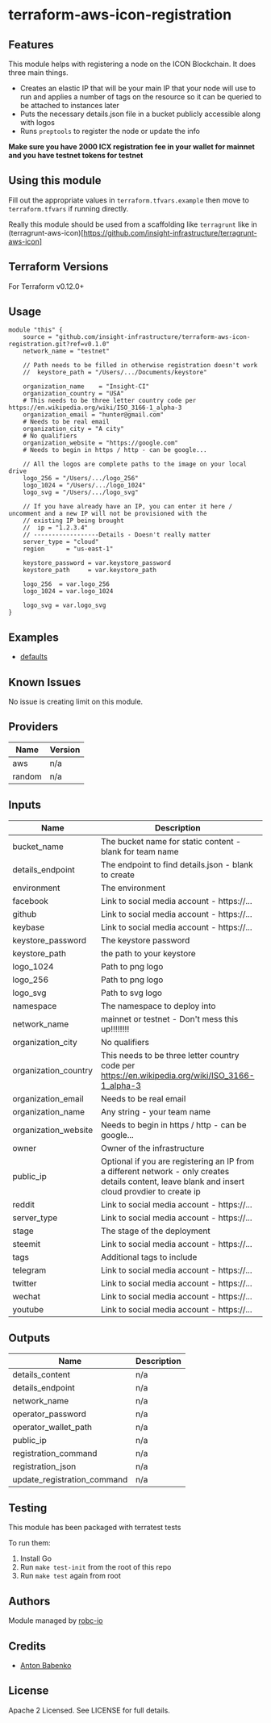 # terraform-aws-icon-registration

## Features

This module helps with registering a node on the ICON Blockchain. It does three main things.

- Creates an elastic IP that will be your main IP that your node will use to run and applies a number of tags on the
resource so it can be queried to be attached to instances later
- Puts the necessary details.json file in a bucket publicly accessible along with logos
- Runs `preptools` to register the node or update the info

**Make sure you have 2000 ICX registration fee in your wallet for mainnet and you have testnet tokens for testnet**

## Using this module

Fill out the appropriate values in `terraform.tfvars.example` then move to `terraform.tfvars` if running directly.

Really this module should be used from a scaffolding like `terragrunt` like in (terragrunt-aws-icon)[https://github.com/insight-infrastructure/terragrunt-aws-icon]

## Terraform Versions

For Terraform v0.12.0+

## Usage

```hcl
module "this" {
    source = "github.com/insight-infrastructure/terraform-aws-icon-registration.git?ref=v0.1.0"
    network_name = "testnet"

    // Path needs to be filled in otherwise registration doesn't work
    //  keystore_path = "/Users/.../Documents/keystore"

    organization_name    = "Insight-CI"
    organization_country = "USA"
    # This needs to be three letter country code per https://en.wikipedia.org/wiki/ISO_3166-1_alpha-3
    organization_email = "hunter@gmail.com"
    # Needs to be real email
    organization_city = "A city"
    # No qualifiers
    organization_website = "https://google.com"
    # Needs to begin in https / http - can be google...

    // All the logos are complete paths to the image on your local drive
    logo_256 = "/Users/.../logo_256"
    logo_1024 = "/Users/.../logo_1024"
    logo_svg = "/Users/.../logo_svg"

    // If you have already have an IP, you can enter it here / uncomment and a new IP will not be provisioned with the
    // existing IP being brought
    //  ip = "1.2.3.4"
    // ------------------Details - Doesn't really matter
    server_type = "cloud"
    region      = "us-east-1"

    keystore_password = var.keystore_password
    keystore_path     = var.keystore_path

    logo_256  = var.logo_256
    logo_1024 = var.logo_1024

    logo_svg = var.logo_svg
}
```

## Examples

- [defaults](https://github.com/robc-io/terraform-aws-icon-registration/tree/master/examples/defaults)

## Known  Issues
No issue is creating limit on this module.

<!-- BEGINNING OF PRE-COMMIT-TERRAFORM DOCS HOOK -->
## Providers

| Name | Version |
|------|---------|
| aws | n/a |
| random | n/a |

## Inputs

| Name | Description | Type | Default | Required |
|------|-------------|------|---------|:-----:|
| bucket\_name | The bucket name for static content - blank for team name | `string` | `""` | no |
| details\_endpoint | The endpoint to find details.json - blank to create | `string` | `""` | no |
| environment | The environment | `string` | `"dev"` | no |
| facebook | Link to social media account - https://... | `string` | `""` | no |
| github | Link to social media account - https://... | `string` | `""` | no |
| keybase | Link to social media account - https://... | `string` | `""` | no |
| keystore\_password | The keystore password | `string` | n/a | yes |
| keystore\_path | the path to your keystore | `string` | n/a | yes |
| logo\_1024 | Path to png logo | `string` | `""` | no |
| logo\_256 | Path to png logo | `string` | `""` | no |
| logo\_svg | Path to svg logo | `string` | `""` | no |
| namespace | The namespace to deploy into | `string` | `"icon"` | no |
| network\_name | mainnet or testnet - Don't mess this up!!!!!!!! | `string` | `"mainnet"` | no |
| organization\_city | No qualifiers | `string` | `""` | no |
| organization\_country | This needs to be three letter country code per https://en.wikipedia.org/wiki/ISO_3166-1_alpha-3 | `string` | `""` | no |
| organization\_email | Needs to be real email | `string` | `""` | no |
| organization\_name | Any string - your team name | `string` | `""` | no |
| organization\_website | Needs to begin in https / http - can be google... | `string` | `""` | no |
| owner | Owner of the infrastructure | `string` | `"insight"` | no |
| public\_ip | Optional if you are registering an IP from a different network - only creates details content, leave blank and insert cloud provdier to create ip | `string` | `""` | no |
| reddit | Link to social media account - https://... | `string` | `""` | no |
| server\_type | Link to social media account - https://... | `string` | `"cloud"` | no |
| stage | The stage of the deployment | `string` | `"blue"` | no |
| steemit | Link to social media account - https://... | `string` | `""` | no |
| tags | Additional tags to include | `map(string)` | `{}` | no |
| telegram | Link to social media account - https://... | `string` | `""` | no |
| twitter | Link to social media account - https://... | `string` | `""` | no |
| wechat | Link to social media account - https://... | `string` | `""` | no |
| youtube | Link to social media account - https://... | `string` | `""` | no |

## Outputs

| Name | Description |
|------|-------------|
| details\_content | n/a |
| details\_endpoint | n/a |
| network\_name | n/a |
| operator\_password | n/a |
| operator\_wallet\_path | n/a |
| public\_ip | n/a |
| registration\_command | n/a |
| registration\_json | n/a |
| update\_registration\_command | n/a |

<!-- END OF PRE-COMMIT-TERRAFORM DOCS HOOK -->

## Testing
This module has been packaged with terratest tests

To run them:

1. Install Go
2. Run `make test-init` from the root of this repo
3. Run `make test` again from root

## Authors

Module managed by [robc-io](github.com/robc-io)

## Credits

- [Anton Babenko](https://github.com/antonbabenko)

## License

Apache 2 Licensed. See LICENSE for full details.